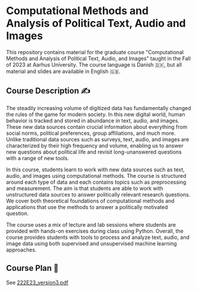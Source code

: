 # Computational Methods and Analysis of Political Text, Audio and Images
This repository contains material for the graduate course "Computational Methods and Analysis of Political Text, Audio, and Images" taught in the Fall of 2023 at Aarhus University. The course language is Danish 🇩🇰, but all material and slides are available in English 🇬🇧. 

<h2 align="left" id="description">Course Description ✍️ </h2>

The steadily increasing volume of digitized data has fundamentally changed the rules of the game for modern society. 
In this new digital world, human behavior is tracked and stored in abundance in text, audio, and images. 
These new data sources contain crucial information about everything from social norms, political preferences, group affiliations, and much more. 
Unlike traditional data sources such as surveys, text, audio, and images are characterized by their high frequency and volume, enabling us to answer new questions about political life and revisit long-unanswered questions with a range of new tools.

In this course, students learn to work with new data sources such as text, audio, and images using computational methods. 
The course is structured around each type of data and each contains topics such as preprocessing and measurement. 
The aim is that students are able to work with unstructured data sources to answer politically relevant research questions. 
We cover both theoretical foundations of computational methods and applications that use the methods to answer a politically motivated question. 

The course uses a mix of lecture and lab sessions where students are provided with hands-on exercises during class using Python. 
Overall, the course provides students with tools to process and analyze text, audio, and image data using both supervised and unsupervised machine learning approaches.


<h2 align="left" id="description">Course Plan 📅</h2>

See [222E23_version3.pdf](222E23-version3.pdf)


